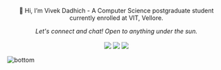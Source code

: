 <p align="center">
 👋 Hi, I’m Vivek Dadhich
- A Computer Science postgraduate student currently enrolled at VIT, Vellore.
<p align="center">
  <i>Let's connect and chat! Open to anything under the sun.</i>
    <br><br><a href="https://twitter.com/v_wake820" alt="Twitter"><img src="https://raw.githubusercontent.com/jayehernandez/jayehernandez/3f5402efef9a0ae89211a6e04609558e862ca616/readme/twitter-fill.svg"></a>
    <a href="https://www.linkedin.com/in/vivek20dadhich/" alt="Linkedin"><img src="https://raw.githubusercontent.com/jayehernandez/jayehernandez/3f5402efef9a0ae89211a6e04609558e862ca616/readme/linkedin-fill.svg"></a>
    <a href="mailto:ivivekdadhich@gmail.com" alt="Contact me"><img src="https://raw.githubusercontent.com/jayehernandez/jayehernandez/3f5402efef9a0ae89211a6e04609558e862ca616/readme/mail-fill.svg"></a>
  </p>
  <!--<p align="center">
    <a href="http://hits.dwyl.com/vivek20dadhich/vivek20dadhich">
      <img align="center" src="http://hits.dwyl.com/vivek20dadhich/vivek20dadhich.svg">
    </a>
  </p>
  -->
 
  <img src="https://raw.githubusercontent.com/jayehernandez/jayehernandez/dcd7447c179f5a1131590b6ccba2223e879ab655/readme/bottom.svg" alt="bottom">
 

<!---
vivek20dadhich/vivek20dadhich is a ✨ special ✨ repository because its `README.md` (this file) appears on your GitHub profile.
You can click the Preview link to take a look at your changes.
--->
